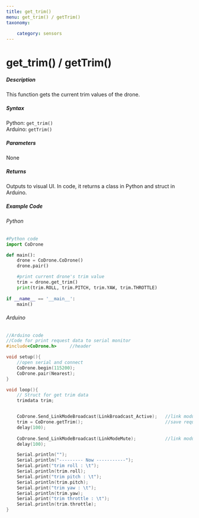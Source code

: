 ```yaml
---
title: get_trim()
menu: get_trim() / getTrim()
taxonomy:
	
	category: sensors
---
```


# get_trim() / getTrim()

##### Description

This function gets the current trim values of the drone.

##### Syntax
Python: ```get_trim()```<br />
Arduino: ```getTrim()```

##### Parameters

None

##### Returns

Outputs to visual UI. In code, it returns a class in Python and struct in Arduino.

##### Example Code
###### Python
```python
#Python code
import CoDrone

def main():
	drone = CoDrone.CoDrone()
	drone.pair()

	#print current drone's trim value
	trim = drone.get_trim()
	print(trim.ROLL, trim.PITCH, trim.YAW, trim.THROTTLE)
	
if __name__ == '__main__':
	main()

```
###### Arduino
```c
//Arduino code
//Code for print request data to serial monitor
#include<CoDrone.h>		//header

void setup(){
	//open serial and connect
	CoDrone.begin(115200);
	CoDrone.pair(Nearest);	
}

void loop(){
	// Struct for get trim data
	trimdata trim;


	CoDrone.Send_LinkModeBroadcast(LinkBroadcast_Active);	//link module mode change => Active
	trim = CoDrone.getTrim();								//save request data
	delay(100);
	    
	CoDrone.Send_LinkModeBroadcast(LinkModeMute);       	//link module mode change => Mute
	delay(100);

	Serial.println("");
	Serial.println("--------- Now -----------");
	Serial.print("trim roll : \t");
	Serial.println(trim.roll);
	Serial.print("trim pitch : \t");
	Serial.println(trim.pitch);
	Serial.print("trim yaw : \t");
	Serial.println(trim.yaw);
	Serial.print("trim throttle : \t");
	Serial.println(trim.throttle);	
}

```